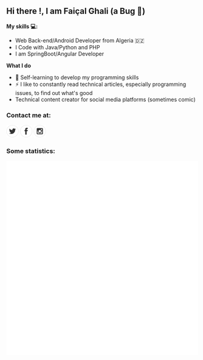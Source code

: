 ## Hi there !, I am Faiçal Ghali (a Bug 🐞)

**My skills 💻:**
- Web Back-end/Android Developer from Algeria 	:algeria: 
- I Code with Java/Python and PHP
- I am SpringBoot/Angular Developer

**What I do**
- 📰  Self-learning to develop my programming skills
- ⚡ I like to constantly read technical articles, especially programming issues, to find out what's good
- Technical content creator for social media platforms (sometimes comic)

### Contact me at:

[![twitter](https://github.com/faycal-gh/faycal-gh/blob/main/icons/twitter.png)](https://twitter.com/FaicalGhali) 
[![facebook](https://github.com/faycal-gh/faycal-gh/blob/main/icons/facebook.png)](https://web.facebook.com/faycal.ghali.986/)
[![instagram](https://github.com/faycal-gh/faycal-gh/blob/main/icons/instagram.png)](https://www.instagram.com/faical_gh/)

### Some statistics:

![GitHub metrics](https://github.com/faycal-gh/faycal-gh/blob/main/faycal-gh.svg)
